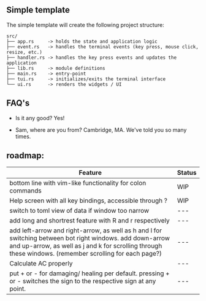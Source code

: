 ## Simple template


The simple template will create the following project structure:

```text
src/
├── app.rs     -> holds the state and application logic
├── event.rs   -> handles the terminal events (key press, mouse click, resize, etc.)
├── handler.rs -> handles the key press events and updates the application
├── lib.rs     -> module definitions
├── main.rs    -> entry-point
├── tui.rs     -> initializes/exits the terminal interface
└── ui.rs      -> renders the widgets / UI
```

## FAQ's

- Is it any good?
  Yes!

- Sam, where are you from?
  Cambridge, MA. We've told you so many times.

## roadmap:
| Feature                                                      | Status |
| ------------------------------------------------------------ | ------ |
| bottom line with vim-like functionality for colon commands   | WIP    |
| Help screen with all key bindings, accessible through ?      | WIP    |
| switch to toml view of data if window too narrow             | ---    |
| add long and shortrest feature with R and r respectively     | ---    |
| add left-arrow and right-arrow, as well as h and l for switching between bot right windows. add down-arrow and up-arrow, as well as j and k for scrolling through these windows. (remember scrolling for each page?) | ---    |
| Calculate AC properly                                        | ---    |
| put + or - for damaging/ healing per default. pressing + or - switches the sign to the respective sign at any point. | ---    |
